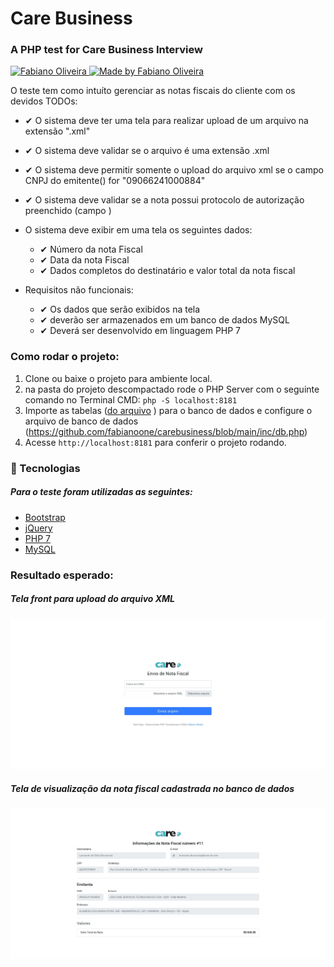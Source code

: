 # Care Business

<h3>
	A PHP test for Care Business Interview 
</h3>
<p>
  <a href="https://www.linkedin.com/in/fabianoone/">
    <img alt="Fabiano Oliveira" title="Fabiano Oliveira | Dev" src="https://avatars.githubusercontent.com/u/3976796?s=48&v=4" width="19">
    <img alt="Made by Fabiano Oliveira" src="https://img.shields.io/badge/made%20by-fabianoone-%234c1">
  </a>
</p>


O teste tem como intuíto gerenciar as notas fiscais do cliente com os devidos TODOs:

- ✔ O sistema deve ter uma tela para realizar upload de um arquivo na extensão ".xml"
- ✔ O sistema deve validar se o arquivo é uma extensão .xml
- ✔ O sistema deve permitir somente o upload do arquivo xml se o campo CNPJ do emitente(<emit>) for "09066241000884"
- ✔ O sistema deve validar se a nota possui protocolo de autorização preenchido (campo <nProt>)
  
  
- O sistema deve exibir em uma tela os seguintes dados:
  - ✔ Número da nota Fiscal
  - ✔ Data da nota Fiscal
  - ✔ Dados completos do destinatário e valor total da nota fiscal

- Requisitos não funcionais:
  - ✔ Os dados que serão exibidos na tela
  - ✔ deverão ser armazenados em um banco de dados MySQL
  - ✔ Deverá ser desenvolvido em linguagem PHP 7

  
### Como rodar o projeto:
  1. Clone ou baixe o projeto para ambiente local.
  2. na pasta do projeto descompactado rode o PHP Server com o seguinte comando no Terminal CMD:  `php -S localhost:8181`
  3. Importe as tabelas ([do arquivo](https://github.com/fabianoone/carebusiness/blob/main/cb_vaga_php_db.zip) ) para o banco de dados e configure o arquivo de banco de dados (https://github.com/fabianoone/carebusiness/blob/main/inc/db.php)
  4. Acesse `http://localhost:8181` para conferir o projeto rodando.
  
  
  
### :rocket: Tecnologias

##### Para o teste foram utilizadas as seguintes:

- [Bootstrap](https://getbootstrap.com/)
- [jQuery](https://jquery.com/)
- [PHP 7](https://www.php.net/)
- [MySQL](https://www.mysql.com/)

  
  
### Resultado esperado: 

##### Tela front para upload do arquivo XML
![Tela front para upload do arquivo XML](https://github.com/fabianoone/carebusiness/blob/main/front.jpeg)


##### Tela de visualização da nota fiscal cadastrada no banco de dados  
![Tela de visualização da nota fiscal cadastrada no banco de dados](https://github.com/fabianoone/carebusiness/blob/main/frontNotaCadatrada.jpeg) 

